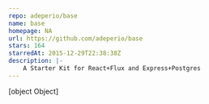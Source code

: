 ```yaml
---
repo: adeperio/base
name: base
homepage: NA
url: https://github.com/adeperio/base
stars: 164
starredAt: 2015-12-29T22:38:38Z
description: |-
    A Starter Kit for React+Flux and Express+Postgres
---
```


[object Object]

